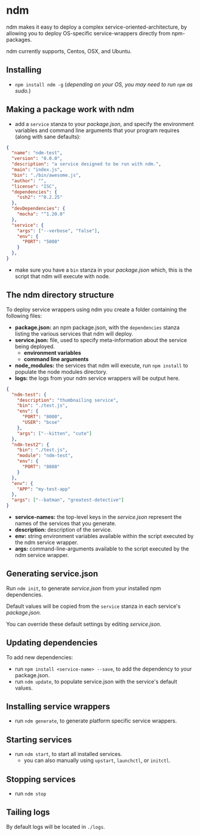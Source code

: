 # ndm

ndm makes it easy to deploy a complex service-oriented-architecture, by allowing you to deploy OS-specific service-wrappers directly from npm-packages.

ndm currently supports, Centos, OSX, and Ubuntu.

## Installing

* `npm install ndm -g` (_depending on your OS, you may need to run `npm` as sudo._)

## Making a package work with ndm

* add a `service` stanza to your _package.json_, and specify the environment variables and command line arguments that your program requires (along with sane defaults):

```json
{
  "name": "ndm-test",
  "version": "0.0.0",
  "description": "a service designed to be run with ndm.",
  "main": "index.js",
  "bin": "./bin/awesome.js",
  "author": "",
  "license": "ISC",
  "dependencies": {
    "ssh2": "^0.2.25"
  },
  "devDependencies": {
    "mocha": "^1.20.0"
  },
  "service": {
    "args": ["--verbose", "false"],
    "env": {
      "PORT": "5000"
    }
  },
}
```

* make sure you have a `bin` stanza in your _package.json_ which, this is the script that ndm will execute with node.

## The ndm directory structure

To deploy service wrappers using ndm you create a folder containing the following files:

* **package.json:** an npm package.json, with the `dependencies` stanza listing the various services that ndm will deploy.
* **service.json:** file, used to specify meta-information about the service being deployed.
  * **environment variables**
  * **command line arguments**
* **node_modules:** the services that ndm will execute, run `npm install` to populate the node modules directory.
* **logs:** the logs from your ndm service wrappers will be output here.

```json
{
  "ndm-test": {
    "description": "thumbnailing service",
    "bin": "./test.js",
    "env": {
      "PORT": "8000",
      "USER": "bcoe"
    },
    "args": ["--kitten", "cute"]
  },
  "ndm-test2": {
    "bin": "./test.js",
    "module": "ndm-test",
    "env": {
      "PORT": "8080"
    }
  },
  "env": {
    "APP": "my-test-app"
  },
  "args": ["--batman", "greatest-detective"]
}
```

* **service-names:** the top-level keys in the _service.json_ represent the names of the services that you generate.
* **description:** description of the service.
* **env:** string environment variables available within the script executed by the ndm service wrapper.
* **args:** command-line-arguments available to the script executed by the ndm service wrapper.

## Generating service.json

Run `ndm init`, to generate _service.json_ from your installed npm dependencies.

Default values will be copied from the `service` stanza in each service's _package.json._

You can override these default settings by editing _service.json._

## Updating dependencies

To add new dependencies:

* run `npm install <service-name> --save`, to add the dependency to your package.json.
* run `ndm update`, to populate service.json with the service's default values.

## Installing service wrappers

* run `ndm generate`, to generate platform specific service wrappers.

## Starting services

* run `ndm start`, to start all installed services.
  * you can also manually using `upstart`, `launchctl`, or `initctl`.

## Stopping services

* run `ndm stop`

## Tailing logs

By default logs will be located in `./logs`.
